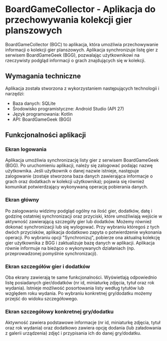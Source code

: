 # BoardGameCollector - Aplikacja do przechowywania kolekcji gier planszowych

BoardGameCollector (BGC) to aplikacja, która umożliwia przechowywanie informacji o kolekcji gier planszowych. Aplikacja synchronizuje listę gier z serwisem BoardGameGeek (BGG), pozwalając użytkownikowi na rzeczywisty podgląd informacji o grach znajdujących się w kolekcji.

## Wymagania techniczne

Aplikacja została stworzona z wykorzystaniem następujących technologii i narzędzi:

- Baza danych: SQLite
- Środowisko programistyczne: Android Studio (API 27)
- Język programowania: Kotlin
- API: BoardGameGeek (BGG)

## Funkcjonalności aplikacji

### Ekran logowania

Aplikacja umożliwia synchronizację listy gier z serwisem BoardGameGeek (BGG). Po uruchomieniu aplikacji, należy się zalogować podając nazwę użytkownika. Jeśli użytkownik o danej nazwie istnieje, następuje zalogowanie (zostaje stworzona baza danych zawierająca informacje o grach oraz dodatkach w kolekcji użytkownika); pojawia się również komunikat potwierdzający wykonywaną operację pobierania danych.

### Ekran główny

Po zalogowaniu widzimy podgląd ogólny na ilość gier, dodatków, datę i godzinę ostatniej synchronizacji oraz przyciski, które umożliwiają wejście w aktywność zawierającą szczegóły gier lub dodatków. Możemy również dokonać synchronizacji lub się wylogować. Przy wybraniu któregoś z tych dwóch przycisków, aplikacja dodatkowo zapyta o potwierdzenie wykonania operacji. Po wybraniu opcji "Synchronizuj", pobierze ona aktualną kolekcję gier użytkownika z BGG i zaktualizuje bazę danych w aplikacji. Aplikacja równie informuje na bieżąco o wykonywanych działaniach (np. przeprowadzonej pomyślnie synchronizacji).

### Ekran szczegółów gier i dodatków

Oba ekrany zawierają te same funkcjonalności. Wyświetlają odpowiednio listę posiadanych gier/dodatków (nr id, miniaturkę zdjęcia, tytuł oraz rok wydania). Istnieje możliwość posortowania listy według tytułów lub względem roku wydania. Po wybraniu konkretnej gry/dodatku możemy przejść do widoku szczegółowego.

### Ekran szczegółowy konkretnej gry/dodatku

Aktywność zawiera podstawowe informacje (nr id, miniaturkę zdjęcia, tytuł oraz rok wydania) oraz dodatkowo zawiera opcję dodania (lub załadowania z galerii urządzenia) zdjęć i przypisania ich do danej gry/dodatku.
